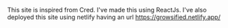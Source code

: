 This site is inspired from Cred. I've made this using ReactJs.
I've also deployed this site using netlify having an url https://growsified.netlify.app/
